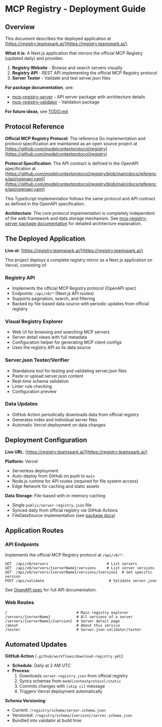 # MCP Registry - Deployment Guide

## Overview

This document describes the deployed application at [https://registry.teamspark.ai/](https://registry.teamspark.ai/).

**What it is:**
A Next.js application that mirrors the official MCP Registry (updated daily) and provides:
1. **Registry Website** - Browse and search servers visually
2. **Registry API** - REST API implementing the official MCP Registry protocol
3. **Server Tester** - Validate and test server.json files

**For package documentation**, see:
- [mcp-registry-server](../packages/mcp-registry-server/README.md) - API server package with architecture details
- [mcp-registry-validator](../packages/mcp-registry-validator/README.md) - Validation package

**For future ideas**, see [TODO.md](../todo.md)

## Protocol Reference

**Official MCP Registry Protocol**: The reference Go implementation and protocol specification are maintained as an open source project at [https://github.com/modelcontextprotocol/registry](https://github.com/modelcontextprotocol/registry)

**Protocol Specification**: The API contract is defined in the OpenAPI specification at [https://github.com/modelcontextprotocol/registry/blob/main/docs/reference/api/openapi.yaml](https://github.com/modelcontextprotocol/registry/blob/main/docs/reference/api/openapi.yaml)

This TypeScript implementation follows the same protocol and API contract as defined in the OpenAPI specification.

**Architecture**: The core protocol implementation is completely independent of the web framework and data storage mechanism. See [mcp-registry-server package documentation](../packages/mcp-registry-server/README.md#architecture) for detailed architecture explanation.

## The Deployed Application

**Live at**: [https://registry.teamspark.ai/](https://registry.teamspark.ai/)

This project deploys a complete registry mirror as a Next.js application on Vercel, consisting of:

### Registry API
- Implements the official MCP Registry protocol (OpenAPI spec)
- Endpoints: `/api/v0/*` (Next.js API routes)
- Supports pagination, search, and filtering
- Backed by file-based data source with periodic updates from official registry

### Visual Registry Explorer
- Web UI for browsing and searching MCP servers
- Server detail views with full metadata
- Configuration helper for generating MCP client configs
- Uses the registry API as its data source

### Server.json Tester/Verifier
- Standalone tool for testing and validating server.json files
- Paste or upload server.json content
- Real-time schema validation
- Linter rule checking
- Configuration preview

### Data Updates
- GitHub Action periodically downloads data from official registry
- Generates index and individual server files
- Automatic Vercel deployment on data changes

## Deployment Configuration

**Live URL**: [https://registry.teamspark.ai/](https://registry.teamspark.ai/)

**Platform**: Vercel
- Serverless deployment
- Auto-deploy from GitHub on push to `main`
- Node.js runtime for API routes (required for file system access)
- Edge Network for caching and static assets

**Data Storage**: File-based with in-memory caching
- Single `public/server-registry.json` file
- Synced daily from official registry via GitHub Actions
- FileDataSource implementation (see [package docs](../packages/mcp-registry-server/README.md))

## Application Routes

### API Endpoints

Implements the official MCP Registry protocol at `/api/v0/*`:

```
GET  /api/v0/servers                           # List servers
GET  /api/v0/servers/{serverName}/versions     # List server versions
GET  /api/v0/servers/{serverName}/versions/{version}  # Get specific version
POST /api/validate                              # Validate server.json
```

See [OpenAPI spec](../registry/openapi.yaml) for full API documentation.

### Web Routes

```
/                                # Main registry explorer
/servers/{serverName}            # All versions of a server
/servers/{serverName}/{version}  # Server detail page  
/about                           # About this service
/tester                          # Server.json validator/tester
```

## Automated Updates

**GitHub Action** (`.github/workflows/download-registry.yml`):
- **Schedule**: Daily at 2 AM UTC
- **Process**: 
  1. Downloads `server-registry.json` from official registry
  2. Syncs schemas from `modelcontextprotocol/static`
  3. Commits changes with `[skip ci]` message
  4. Triggers Vercel deployment automatically

**Schema Versioning**:
- Current: `/registry/schema/server.schema.json`
- Versioned: `/registry/schema/{version}/server.schema.json`
- Bundled into validator at build time


